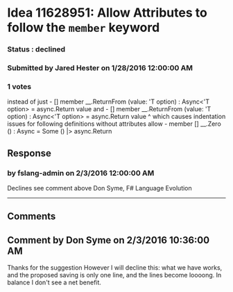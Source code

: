 # Idea 11628951: Allow Attributes to follow the `member` keyword #

### Status : declined

### Submitted by Jared Hester on 1/28/2016 12:00:00 AM

### 1 votes

instead of just -
[<DebuggerStepThrough>]
member __.ReturnFrom (value: 'T option) : Async<'T option> = async.Return value
and -
[<DebuggerStepThrough>] member __.ReturnFrom (value: 'T option) : Async<'T option> = async.Return value
^ which causes indentation issues for following definitions without attributes
allow -
member [<DebuggerStepThrough>] __.Zero () : Async<unit option> = Some () |> async.Return



## Response 
### by fslang-admin on 2/3/2016 12:00:00 AM

Declines see comment above
Don Syme, F# Language Evolution

------------------------
## Comments


## Comment by Don Syme on 2/3/2016 10:36:00 AM
Thanks for the suggestion
However I will decline this: what we have works, and the proposed saving is only one line, and the lines become loooong. In balance I don't see a net benefit.

